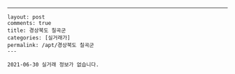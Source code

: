 ---
    layout: post
    comments: true
    title: 경상북도 칠곡군
    categories: [실거래가]
    permalink: /apt/경상북도 칠곡군
    ---

    2021-06-30 실거래 정보가 없습니다.

    